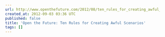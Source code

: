 ```yaml
---
url: http://www.openthefuture.com/2012/08/ten_rules_for_creating_awful_s.html
created_at: 2012-09-03 03:36 UTC
published: false
title: 'Open the Future: Ten Rules for Creating Awful Scenarios'
tags: []
---
```



